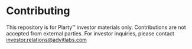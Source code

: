 # Contributing

This repository is for Plarty™ investor materials only.
Contributions are not accepted from external parties.
For investor inquiries, please contact investor.relations@advitlabs.com
